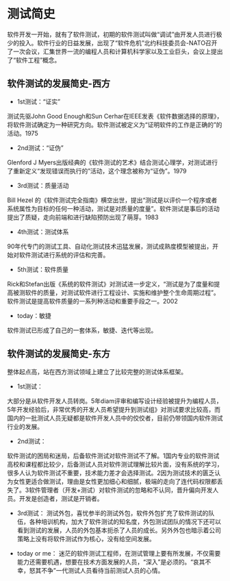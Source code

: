 # 测试简史

软件开发一开始，就有了软件测试，初期的软件测试叫做“调试”由开发人员进行极少的投入。软件行业的日益发展，出现了“软件危机”北约科技委员会-NATO召开了一次会议，汇集世界一流的编程人员和计算机科学家以及工业巨头，会议上提出了“软件工程”概念。

## 软件测试的发展简史-西方


- 1st测试：“证实”

测试先驱John Good Enough和Sun Cerhar在IEEE发表《软件数据选择的原理》，将软件测试确定为一种研究方向。软件测试被定义为“证明软件的工作是正确的”的活动。1975
- 2nd测试：“证伪”

Glenford J Myers出版经典的《软件测试的艺术》结合测试心理学，对测试进行了重新定义“发现错误而执行的”活动，这个理念被称为“证伪”。1979

- 3rd测试：质量活动

Bill Hezel 的《软件测试完全指南》横空出世，提出“测试是以评价一个程序或者系统属性为目标的任何一种活动，测试是对质量的度量”。软件测试是事后的活动提出了质疑，走向前端和进行缺陷预防出现了萌芽。1983

- 4th测试：测试体系

90年代专门的测试工具、自动化测试技术迅猛发展，测试成熟度模型被提出，开始对软件测试进行系统的评估和完善。

- 5th测试：软件质量

Rick和Stefan出版《系统的软件测试》对测试进一步定义，“测试是为了度量和提高被测软件的质量，对测试软件进行工程设计、实施和维护整个生命周期过程”。软件测试是提高软件质量的一系列种活动和重要手段之一。2002

- today：敏捷

软件测试已形成了自己的一套体系，敏捷、迭代等出现。

## 软件测试的发展简史-东方
整体起点高，站在西方测试领域上建立了比较完整的测试体系框架。

- 1st测试：

大部分是从软件开发人员转岗。5年diam评审和编写设计经验被提升为编程人员，5年开发经验后，非常优秀的开发人员希望提升到测试组》对测试要求比较高，而国内的一批测试人员无疑都是软件开发人员中的佼佼者，目前仍带领国内软件测试行业的发展。

- 2nd测试：

软件测试的困局和迷局，后备软件测试对软件测试不了解。1国内专业的软件测试高校和课程都比较少，后备测试人员对软件测试理解比较片面，没有系统的学习，很多人认为软件测试不重要，技术能力差才会选择测试。2因为测试技术的匮乏认为女性更适合做测试，理由是女性更加细心和细腻，极端的走向了连代码权限都丢失了。3软件管理者（开发+测试）对软件测试的忽略和不认同，晋升偏向开发人员。开发是创造者，测试是开销者。

- 3rd测试：
测试外包，喜忧参半的测试外包，软件外包扩充了软件测试的队伍，各种培训机构，加大了软件测试的知名度，外包测试团队的情况下还可以看到测试的发展，人员的外包基本扼杀了人员的成长。另外外包也暗示着公司策略上没有将软件测试作为核心，没有给空间发展。

- today or me：
迷茫的软件测试工程师，在测试管理上要有所发展，不仅需要能力还需要机遇，想要在技术方面发展的人员，“深入”是必须的。“哀其不幸，怒其不争”一代测试人员看待当前测试人员的心情。
